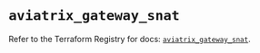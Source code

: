 # `aviatrix_gateway_snat`

Refer to the Terraform Registry for docs: [`aviatrix_gateway_snat`](https://registry.terraform.io/providers/aviatrixsystems/aviatrix/8.1.10/docs/resources/gateway_snat).
